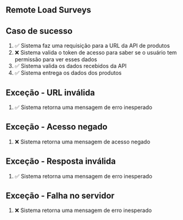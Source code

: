 ## Remote Load Surveys

## Caso de sucesso
1. ✅ Sistema faz uma requisição para a URL da API de produtos
2. ❌ Sistema valida o token de acesso para saber se o usuário tem permissão para ver esses dados
3. ✅ Sistema valida os dados recebidos da API
4. ✅ Sistema entrega os dados dos produtos

## Exceção - URL inválida
1. ✅ Sistema retorna uma mensagem de erro inesperado

## Exceção - Acesso negado
1. ❌ Sistema retorna uma mensagem de acesso negado

## Exceção - Resposta inválida
1. ✅ Sistema retorna uma mensagem de erro inesperado

## Exceção - Falha no servidor
1. ❌ Sistema retorna uma mensagem de erro inesperado